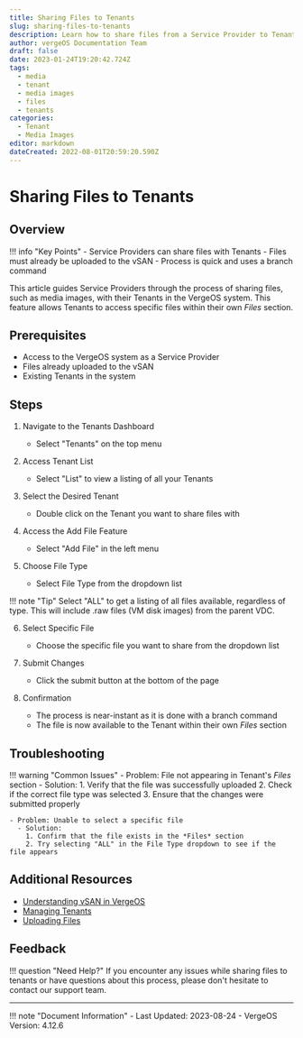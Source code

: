 ```yaml
---
title: Sharing Files to Tenants
slug: sharing-files-to-tenants
description: Learn how to share files from a Service Provider to Tenants in the VergeOS system.
author: vergeOS Documentation Team
draft: false
date: 2023-01-24T19:20:42.724Z
tags:
  - media
  - tenant
  - media images
  - files
  - tenants
categories:
  - Tenant
  - Media Images
editor: markdown
dateCreated: 2022-08-01T20:59:20.590Z
---
```


# Sharing Files to Tenants

## Overview

!!! info "Key Points"
    - Service Providers can share files with Tenants
    - Files must already be uploaded to the vSAN
    - Process is quick and uses a branch command

This article guides Service Providers through the process of sharing files, such as media images, with their Tenants in the VergeOS system. This feature allows Tenants to access specific files within their own *Files* section.

## Prerequisites

- Access to the VergeOS system as a Service Provider
- Files already uploaded to the vSAN
- Existing Tenants in the system

## Steps

1. Navigate to the Tenants Dashboard
   - Select "Tenants" on the top menu 

2. Access Tenant List
   - Select "List" to view a listing of all your Tenants

3. Select the Desired Tenant
   - Double click on the Tenant you want to share files with

4. Access the Add File Feature
   - Select "Add File" in the left menu

5. Choose File Type
   - Select File Type from the dropdown list
   
!!! note "Tip"
    Select "ALL" to get a listing of all files available, regardless of type. This will include .raw files (VM disk images) from the parent VDC.

6. Select Specific File
   - Choose the specific file you want to share from the dropdown list

7. Submit Changes
   - Click the submit button at the bottom of the page

8. Confirmation
   - The process is near-instant as it is done with a branch command
   - The file is now available to the Tenant within their own *Files* section

## Troubleshooting

!!! warning "Common Issues"
    - Problem: File not appearing in Tenant's *Files* section
      - Solution: 
        1. Verify that the file was successfully uploaded
        2. Check if the correct file type was selected
        3. Ensure that the changes were submitted properly

    - Problem: Unable to select a specific file
      - Solution: 
        1. Confirm that the file exists in the *Files* section
        2. Try selecting "ALL" in the File Type dropdown to see if the file appears

## Additional Resources

- [Understanding vSAN in VergeOS](/product-guide/storage/vsan-architecture)
- [Managing Tenants](/product-guide/tenants/create-tenants)
- [Uploading Files](/product-guide/storage/uploading-files-to-vsan)

## Feedback

!!! question "Need Help?"
    If you encounter any issues while sharing files to tenants or have questions about this process, please don't hesitate to contact our support team.

---

!!! note "Document Information"
    - Last Updated: 2023-08-24
    - VergeOS Version: 4.12.6
